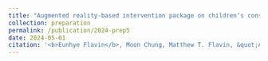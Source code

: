 ```yaml
---
title: "Augmented reality-based intervention package on children’s construction of a volume measurement"
collection: preparation
permalink: /publication/2024-prep5
date: 2024-05-01
citation: '<b>Eunhye Flavin</b>, Moon Chung, Matthew T. Flavin, &quot;Augmented reality-based intervention package on children’s construction of a volume measurement; submission planned May. 2024.'
---
```


